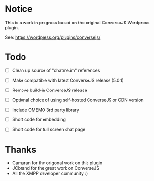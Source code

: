 # Notice
This is a work in progress based on the original ConverseJS Wordpress plugin.

See: https://wordpress.org/plugins/conversejs/

# Todo

- [ ] Clean up source of "chatme.im" references
- [ ] Make compatible with latest ConverseJS release (5.0.1)
- [ ] Remove build-in ConverseJS release
- [ ] Optional choice of using self-hosted ConverseJS or CDN version
- [ ] Include OMEMO 3rd party library
- [ ] Short code for embedding
- [ ] Short code for full screen chat page


# Thanks

- Camaran for the origonal work on this plugin
- JCbrand for the great work on ConverseJS
- All the XMPP developer community :)

